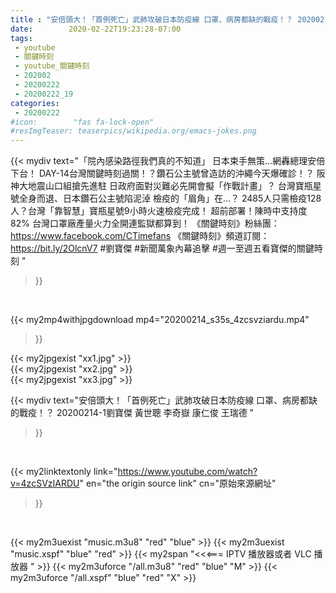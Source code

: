 ```yaml
---
title : "安倍頭大！「首例死亡」武肺攻破日本防疫線 口罩、病房都缺的戰疫！？ 20200214-1劉寶傑 黃世聰 李奇嶽 康仁俊 王瑞德 "
date:        2020-02-22T19:23:28-07:00
tags:
 - youtube
 - 關鍵時刻
 - youtube_關鍵時刻
 - 202002
 - 20200222
 - 20200222_19
categories:
 - 20200222
#icon:        "fas fa-lock-open"
#resImgTeaser: teaserpics/wikipedia.org/emacs-jokes.png
---
```


{{< mydiv text="「院內感染路徑我們真的不知道」 日本束手無策…網轟總理安倍下台！ DAY-14台灣關鍵時刻過關！？鑽石公主號曾造訪的沖繩今天爆確診！？ 阪神大地震山口組搶先進駐 日政府面對災難必先開會擬「作戰計畫」？ 台灣寶瓶星號全身而退、日本鑽石公主號陷泥淖 檢疫的「眉角」在…？ 2485人只需檢疫128人？台灣「靠智慧」寶瓶星號9小時火速檢疫完成！ 超前部署！陳時中支持度82% 台灣口罩廠產量火力全開連監獄都算到！  《關鍵時刻》粉絲團：https://www.facebook.com/CTimefans 《關鍵時刻》頻道訂閱：https://bit.ly/2OlcnV7  #劉寶傑 #新聞萬象內幕追擊 #週一至週五看寶傑的關鍵時刻 "
>}}
<br>


{{< my2mp4withjpgdownload mp4="20200214_s35s_4zcsvziardu.mp4"
>}}

{{< my2jpgexist "xx1.jpg" >}}<br>
{{< my2jpgexist "xx2.jpg" >}}<br>
{{< my2jpgexist "xx3.jpg" >}}<br>



{{< mydiv text="安倍頭大！「首例死亡」武肺攻破日本防疫線 口罩、病房都缺的戰疫！？ 20200214-1劉寶傑 黃世聰 李奇嶽 康仁俊 王瑞德 "
>}}
<br>

{{< my2linktextonly link="https://www.youtube.com/watch?v=4zcSVzIARDU"
en="the origin source link" cn="原始來源網址"
>}}


<br>

{{< my2m3uexist "music.m3u8" "red"  "blue" >}} {{< my2m3uexist "music.xspf" "blue" "red"  >}} {{< my2span "<<<=== IPTV 播放器或者 VLC 播放器 " >}} {{< my2m3uforce "/all.m3u8" "red"  "blue" "M" >}} {{< my2m3uforce "/all.xspf" "blue" "red"  "X" >}} 
